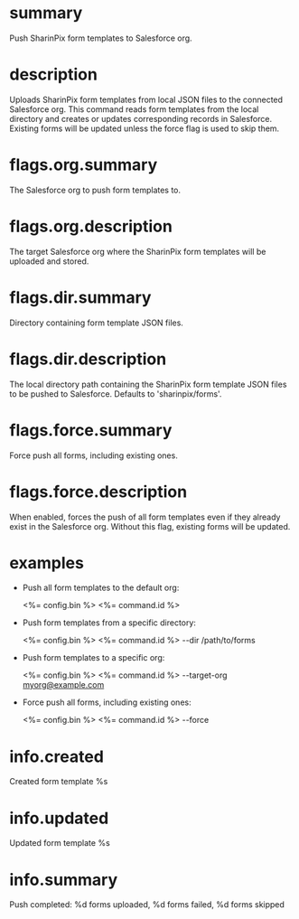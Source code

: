 # summary

Push SharinPix form templates to Salesforce org.

# description

Uploads SharinPix form templates from local JSON files to the connected Salesforce org. This command reads form templates from the local directory and creates or updates corresponding records in Salesforce. Existing forms will be updated unless the force flag is used to skip them.

# flags.org.summary

The Salesforce org to push form templates to.

# flags.org.description

The target Salesforce org where the SharinPix form templates will be uploaded and stored.

# flags.dir.summary

Directory containing form template JSON files.

# flags.dir.description

The local directory path containing the SharinPix form template JSON files to be pushed to Salesforce. Defaults to 'sharinpix/forms'.

# flags.force.summary

Force push all forms, including existing ones.

# flags.force.description

When enabled, forces the push of all form templates even if they already exist in the Salesforce org. Without this flag, existing forms will be updated.

# examples

- Push all form templates to the default org:

  <%= config.bin %> <%= command.id %>

- Push form templates from a specific directory:

  <%= config.bin %> <%= command.id %> --dir /path/to/forms

- Push form templates to a specific org:

  <%= config.bin %> <%= command.id %> --target-org myorg@example.com

- Force push all forms, including existing ones:

  <%= config.bin %> <%= command.id %> --force

# info.created

Created form template %s

# info.updated

Updated form template %s

# info.summary

Push completed: %d forms uploaded, %d forms failed, %d forms skipped
